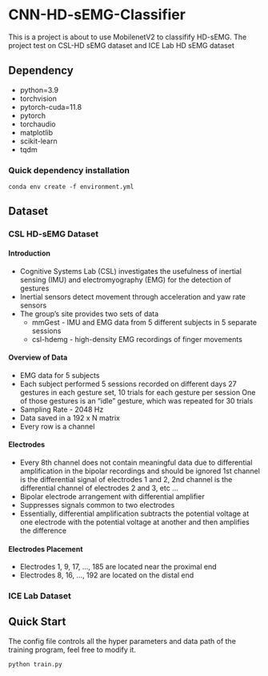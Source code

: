 # CNN-HD-sEMG-Classifier
This is a project is about to use MobilenetV2 to classifify HD-sEMG. The project test on CSL-HD sEMG dataset and ICE Lab HD sEMG dataset
## Dependency
- python=3.9
- torchvision
- pytorch-cuda=11.8
- pytorch
- torchaudio
- matplotlib
- scikit-learn
- tqdm
### Quick dependency installation
```
conda env create -f environment.yml
```
## Dataset
### CSL HD-sEMG Dataset
#### Introduction
- Cognitive Systems Lab (CSL) investigates the usefulness of inertial sensing (IMU) and electromyography (EMG) for the detection of gestures 
- Inertial sensors detect movement through acceleration and yaw rate sensors
- The group’s site provides two sets of data
    - mmGest - IMU and EMG data from 5 different subjects in 5 separate sessions
    - csl-hdemg - high-density EMG recordings of finger movements
#### Overview of Data
- EMG data for 5 subjects
- Each subject performed 5 sessions recorded on different days
27 gestures in each gesture set, 10 trials for each gesture per session
One of those gestures is an “idle” gesture, which was repeated for 30 trials
- Sampling Rate - 2048 Hz
- Data saved in a 192 x N matrix
- Every row is a channel
#### Electrodes
- Every 8th channel does not contain meaningful data due to differential amplification in the bipolar recordings and should be ignored
1st channel is the differential signal of electrodes 1 and 2, 2nd channel is the differential channel of electrodes 2 and 3, etc ...
- Bipolar electrode arrangement with differential amplifier
- Suppresses signals common to two electrodes
- Essentially, differential amplification subtracts the potential voltage at one electrode with the potential voltage at another and then amplifies the difference
#### Electrodes Placement
- Electrodes 1, 9, 17, ..., 185 are located near the proximal end
- Electrodes 8, 16, ..., 192 are located on the distal end

### ICE Lab Dataset



## Quick Start
The config file controls all the hyper parameters and data path of the training program, feel free to modify it. 
```
python train.py
```